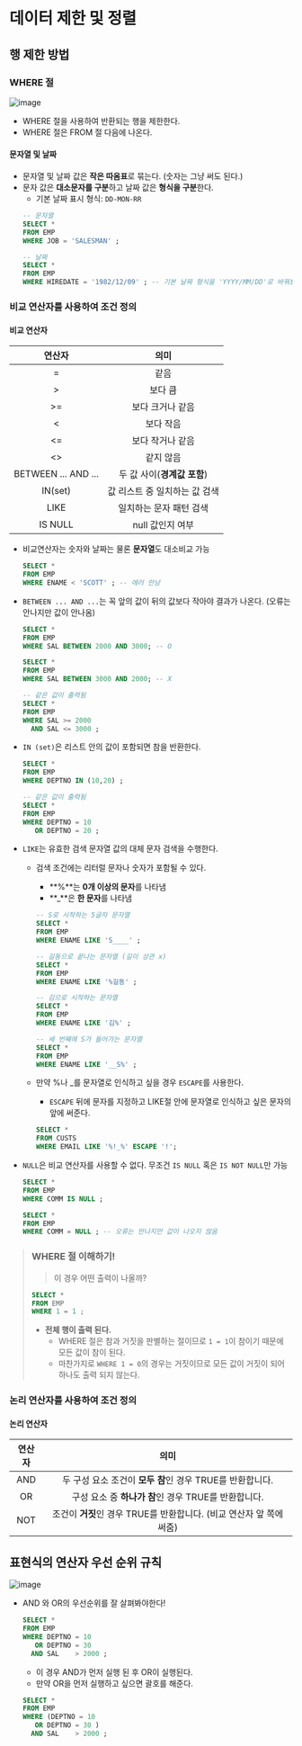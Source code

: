 # 데이터 제한 및 정렬
## 행 제한 방법
### WHERE 절
![image](https://user-images.githubusercontent.com/79209568/114258597-91b36f80-9a02-11eb-8376-1bb1fa9fafb9.png)
* WHERE 절을 사용하여 반환되는 행을 제한한다.
* WHERE 절은 FROM 절 다음에 나온다.

#### 문자열 및 날짜
* 문자열 및 날짜 값은 **작은 따옴표**로 묶는다. (숫자는 그냥 써도 된다.)
* 문자 값은 **대소문자를 구분**하고 날짜 값은 **형식을 구분**한다.
  * 기본 날짜 표시 형식: `DD-MON-RR`
  ```sql
  -- 문자열
  SELECT * 
  FROM EMP
  WHERE JOB = 'SALESMAN' ;
  
  -- 날짜
  SELECT * 
  FROM EMP 
  WHERE HIREDATE = '1982/12/09' ; -- 기본 날짜 형식을 'YYYY/MM/DD'로 바꿔놨기때문에 해당 형식으로 작성하지 않으면 오류남
  ```
  
### 비교 연산자를 사용하여 조건 정의
#### 비교 연산자
|      **연산자**     |            **의미**           |
|:-------------------:|:-----------------------------:|
|          =          | 같음                          |
|          >          | 보다 큼                       |
|          >=         | 보다 크거나 같음              |
|          <          | 보다 작음                     |
|          <=         | 보다 작거나 같음              |
|          <>         | 같지 않음                     |
| BETWEEN ... AND ... | 두 값 사이(**경계값 포함**)   |
|       IN(set)       | 값 리스트 중 일치하는 값 검색 |
|         LIKE        | 일치하는 문자 패턴 검색       |
|       IS NULL       | null 값인지 여부              |

* 비교연산자는 숫자와 날짜는 물론 **문자열**도 대소비교 가능 
  ```SQL
  SELECT *
  FROM EMP
  WHERE ENAME < 'SCOTT' ; -- 에러 안남
  ```
* `BETWEEN ... AND ...`는 꼭 앞의 값이 뒤의 값보다 작아야 결과가 나온다. (오류는 안나지만 값이 안나옴)
  
  ```SQL
  SELECT *
  FROM EMP
  WHERE SAL BETWEEN 2000 AND 3000; -- O

  SELECT *
  FROM EMP
  WHERE SAL BETWEEN 3000 AND 2000; -- X
  ```
  ```SQL
  -- 같은 값이 출력됨
  SELECT * 
  FROM EMP 
  WHERE SAL >= 2000
    AND SAL <= 3000 ; 
  ```

* `IN (set)`은 리스트 안의 값이 포함되면 참을 반환한다.

  ```SQL
  SELECT * 
  FROM EMP 
  WHERE DEPTNO IN (10,20) ; 
  
  -- 같은 값이 출력됨
  SELECT * 
  FROM EMP 
  WHERE DEPTNO = 10 
     OR DEPTNO = 20 ;
  ```
* `LIKE`는 유효한 검색 문자열 값의 대체 문자 검색을 수행한다.
  * 검색 조건에는 리터럴 문자나 숫자가 포함될 수 있다.
    - **%**는 **0개 이상의 문자**를 나타냄
    - **\_**은 **한 문자**를 나타냄

    ```SQL
    -- S로 시작하는 5글자 문자열
    SELECT * 
    FROM EMP 
    WHERE ENAME LIKE 'S____' ;

    -- 길동으로 끝나는 문자열 (길이 상관 x)
    SELECT * 
    FROM EMP 
    WHERE ENAME LIKE '%길동' ;
    
    -- 김으로 시작하는 문자열
    SELECT * 
    FROM EMP 
    WHERE ENAME LIKE '김%' ;
    
    -- 세 번째에 S가 들어가는 문자열
    SELECT * 
    FROM EMP 
    WHERE ENAME LIKE '__S%' ;
    ```
  * 만약 %나 \_를 문자열로 인식하고 싶을 경우 `ESCAPE`를 사용한다. 
    - `ESCAPE` 뒤에 문자를 지정하고 LIKE절 안에 문자열로 인식하고 싶은 문자의 앞에 써준다.
    
    ```SQL
    SELECT * 
    FROM CUSTS 
    WHERE EMAIL LIKE '%!_%' ESCAPE '!'; 
    ```
* `NULL`은 비교 연산자를 사용할 수 없다. 무조건 `IS NULL` 혹은 `IS NOT NULL`만 가능
  
    ```SQL
    SELECT * 
    FROM EMP 
    WHERE COMM IS NULL ;
    
    SELECT * 
    FROM EMP 
    WHERE COMM = NULL ; -- 오류는 안나지만 값이 나오지 않음
    ```
> ### WHERE 절 이해하기!
> > 이 경우 어떤 출력이 나올까?
> ```SQL
> SELECT * 
> FROM EMP 
> WHERE 1 = 1 ;
> ```
> * **전체 행이 출력 된다.**
>   * WHERE 절은 참과 거짓을 판별하는 절이므로 `1 = 1`이 참이기 때문에 모든 값이 참이 된다.
>   * 마찬가지로 `WHERE 1 = 0`의 경우는 거짓이므로 모든 값이 거짓이 되어 하나도 출력 되지 않는다.
  
### 논리 연산자를 사용하여 조건 정의
#### 논리 연산자
| **연산자** |                          **의미**                         |
|:----------:|:---------------------------------------------------------:|
|     AND    | 두 구성 요소 조건이 **모두 참**인 경우 TRUE를 반환합니다. |
|     OR     | 구성 요소 중 **하나가 참**인 경우 TRUE를 반환합니다.      |
|     NOT    | 조건이 **거짓**인 경우 TRUE를 반환합니다. (비교 연산자 앞 쪽에 써줌) |

## 표현식의 연산자 우선 순위 규칙
![image](https://user-images.githubusercontent.com/79209568/114260108-caa51180-9a0d-11eb-88cf-4e917b065b86.png)
* AND 와 OR의 우선순위를 잘 살펴봐야한다!
  
  ```SQL
  SELECT * 
  FROM EMP 
  WHERE DEPTNO = 10 
     OR DEPTNO = 30 
    AND SAL    > 2000 ; 
  ```
  * 이 경우 AND가 먼저 실행 된 후 OR이 실행된다.
  * 만약 OR을 먼저 실행하고 싶으면 괄호를 해준다.
  
  ```SQL
  SELECT * 
  FROM EMP 
  WHERE (DEPTNO = 10 
     OR DEPTNO = 30 )
    AND SAL    > 2000 ; 
  ```

